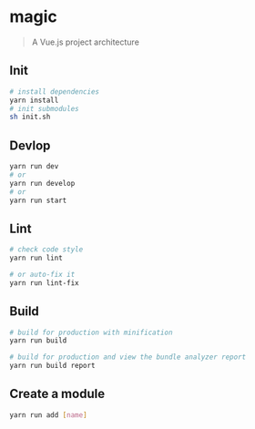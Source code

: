 # magic

> A Vue.js project architecture

## Init

``` bash
# install dependencies
yarn install
# init submodules
sh init.sh
```

## Devlop

```bash
yarn run dev
# or 
yarn run develop
# or 
yarn run start
```

## Lint

```bash
# check code style
yarn run lint

# or auto-fix it
yarn run lint-fix
```

## Build

```bash
# build for production with minification
yarn run build

# build for production and view the bundle analyzer report
yarn run build report
```

## Create a module

```bash
yarn run add [name]
```
